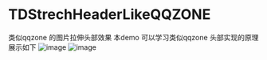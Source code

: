 # TDStrechHeaderLikeQQZONE
类似qqzone 的图片拉伸头部效果
本demo 可以学习类似qqzone 头部实现的原理
展示如下
![image](https://github.com/awesomedu/TDStrechHeaderLikeQQZONE/TDStrechHeaderDemo/showImage/show1.png)
![image](https://github.com/awesomedu/TDStrechHeaderLikeQQZONE/TDStrechHeaderDemo/showImage/show2.png)
